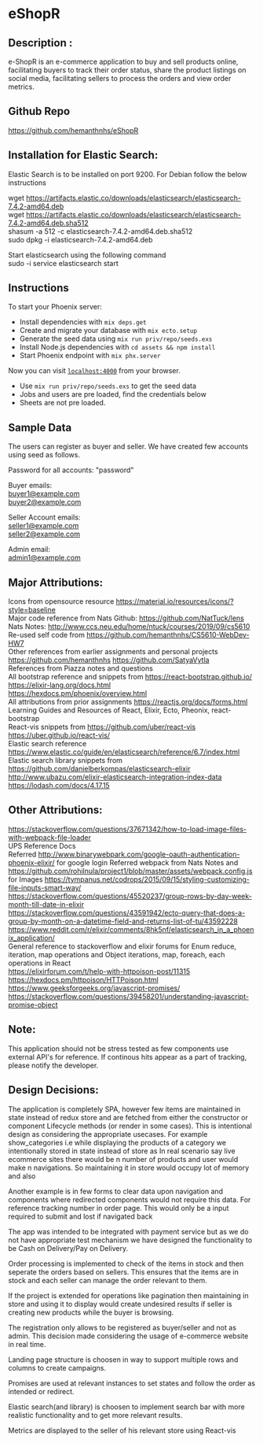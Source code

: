 # eShopR

## Description :
e-ShopR is an e-commerce application to buy and sell products online, facilitating buyers to track their order status, 
share the product listings on social media, facilitating sellers to process the orders and view order metrics.

## Github Repo
https://github.com/hemanthnhs/eShopR

## Installation for Elastic Search:

Elastic Search is to be installed on port 9200. For Debian follow the below instructions

wget https://artifacts.elastic.co/downloads/elasticsearch/elasticsearch-7.4.2-amd64.deb  
wget https://artifacts.elastic.co/downloads/elasticsearch/elasticsearch-7.4.2-amd64.deb.sha512  
shasum -a 512 -c elasticsearch-7.4.2-amd64.deb.sha512  
sudo dpkg -i elasticsearch-7.4.2-amd64.deb  

Start elasticsearch using the following command  
sudo -i service elasticsearch start 

## Instructions

To start your Phoenix server:

  * Install dependencies with `mix deps.get`
  * Create and migrate your database with `mix ecto.setup`
  * Generate the seed data using `mix run priv/repo/seeds.exs`
  * Install Node.js dependencies with `cd assets && npm install`
  * Start Phoenix endpoint with `mix phx.server`

Now you can visit [`localhost:4000`](http://localhost:4000) from your browser.

  * Use `mix run priv/repo/seeds.exs` to get the seed data
  * Jobs and users are pre loaded, find the credentials below
  * Sheets are not pre loaded. 

## Sample Data
The users can register as buyer and seller. We have created few accounts using seed as follows.

Password for all accounts: "password"

Buyer emails:  
buyer1@example.com  
buyer2@example.com

Seller Account emails:  
seller1@example.com  
seller2@example.com  

Admin email:  
admin1@example.com

## Major Attributions:
Icons from opensource resource https://material.io/resources/icons/?style=baseline    
Major code reference from Nats Github: https://github.com/NatTuck/lens   
Nats Notes: http://www.ccs.neu.edu/home/ntuck/courses/2019/09/cs5610    
Re-used self code from https://github.com/hemanthnhs/CS5610-WebDev-HW7  
Other references from earlier assignments and personal projects https://github.com/hemanthnhs
https://github.com/SatyaVytla  
References from Piazza notes and questions  
All bootstrap reference and snippets from https://react-bootstrap.github.io/  
https://elixir-lang.org/docs.html  
https://hexdocs.pm/phoenix/overview.html  
All attributions from prior assignments
https://reactjs.org/docs/forms.html  
Learning Guides and Resources of React, Elixir, Ecto, Pheonix, react-bootstrap  
React-vis snippets from https://github.com/uber/react-vis  
https://uber.github.io/react-vis/  
Elastic search reference https://www.elastic.co/guide/en/elasticsearch/reference/6.7/index.html  
Elastic search library snippets from https://github.com/danielberkompas/elasticsearch-elixir  
http://www.ubazu.com/elixir-elasticsearch-integration-index-data  
https://lodash.com/docs/4.17.15  

## Other Attributions:
https://stackoverflow.com/questions/37671342/how-to-load-image-files-with-webpack-file-loader  
UPS Reference Docs  
Referred http://www.binarywebpark.com/google-oauth-authentication-phoenix-elixir/ for google login
Referred webpack from Nats Notes and https://github.com/rohilnula/project1/blob/master/assets/webpack.config.js for Images
https://tympanus.net/codrops/2015/09/15/styling-customizing-file-inputs-smart-way/
https://stackoverflow.com/questions/45520237/group-rows-by-day-week-month-till-date-in-elixir  
https://stackoverflow.com/questions/43591942/ecto-query-that-does-a-group-by-month-on-a-datetime-field-and-returns-list-of-tu/43592228
https://www.reddit.com/r/elixir/comments/8hk5nf/elasticsearch_in_a_phoenix_application/  
General reference to stackoverflow and elixir forums for Enum reduce, iteration, map operations
and Object iterations, map, foreach, each operations in React  
https://elixirforum.com/t/help-with-httpoison-post/11315
https://hexdocs.pm/httpoison/HTTPoison.html
https://www.geeksforgeeks.org/javascript-promises/
https://stackoverflow.com/questions/39458201/understanding-javascript-promise-object

## Note:
This application should not be stress tested as few components use external API's for reference. If continous hits
appear as a part of tracking, please notify the developer.

## Design Decisions:
The application is completely SPA, however few items are maintained in state instead of redux store and are fetched from
either the constructor or component Lifecycle methods (or render in some cases). This is intentional
design as considering the appropriate usecases. For example show_categories i.e while displaying the products
of a category we intentionally stored in state instead of store as In real scenario say live ecommerce sites there would
be n number of products and user would make n navigations. So maintaining it in store would occupy lot of memory and also

Another example is in few forms to clear data upon navigation and components where redirected components would not require
this data. For reference tracking number in order page. This would only be a input required to submit and lost if navigated
back

The app was intended to be integrated with payment service but as we do not have appropriate test mechanism we have designed the
functionality to be Cash on Delivery/Pay on Delivery.

Order processing is implemented to check of the items in stock and then seperate the orders based on sellers.
This ensures that the items are in stock and each seller can manage the order relevant to them.

If the project is extended for operations like pagination then maintaining in store and using it to display would create
undesired results if seller is creating new products while the buyer is browsing.  

The registration only allows to be registered as buyer/seller and not as admin. This decision made considering the usage
of e-commerce website in real time.  

Landing page structure is choosen in way to support multiple rows and columns to create campaigns.  

Promises are used at relevant instances to set states and follow the order as intended or redirect.

Elastic search(and library) is choosen to implement search bar with more realistic functionality and to get more relevant results.

Metrics are displayed to the seller of his relevant store using React-vis
